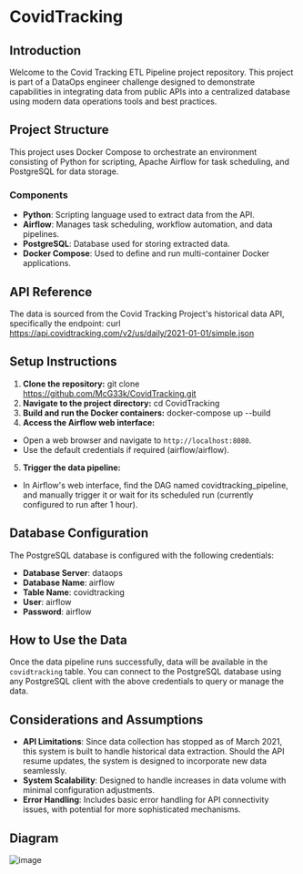 # CovidTracking

## Introduction
Welcome to the Covid Tracking ETL Pipeline project repository. This project is part of a DataOps engineer challenge designed to demonstrate capabilities in integrating data from public APIs into a centralized database using modern data operations tools and best practices.

## Project Structure
This project uses Docker Compose to orchestrate an environment consisting of Python for scripting, Apache Airflow for task scheduling, and PostgreSQL for data storage.

### Components
- **Python**: Scripting language used to extract data from the API.
- **Airflow**: Manages task scheduling, workflow automation, and data pipelines.
- **PostgreSQL**: Database used for storing extracted data.
- **Docker Compose**: Used to define and run multi-container Docker applications.

## API Reference
The data is sourced from the Covid Tracking Project's historical data API, specifically the endpoint:
curl https://api.covidtracking.com/v2/us/daily/2021-01-01/simple.json

## Setup Instructions
1. **Clone the repository:**
git clone https://github.com/McG33k/CovidTracking.git
2. **Navigate to the project directory:**
cd CovidTracking
3. **Build and run the Docker containers:**
docker-compose up --build
4. **Access the Airflow web interface:**
- Open a web browser and navigate to `http://localhost:8080`.
- Use the default credentials if required (airflow/airflow).
5. **Trigger the data pipeline:**
- In Airflow's web interface, find the DAG named covidtracking_pipeline, and manually trigger it or wait for its scheduled run (currently configured to run after 1 hour).

## Database Configuration
The PostgreSQL database is configured with the following credentials:
- **Database Server**: dataops
- **Database Name**: airflow
- **Table Name**: covidtracking
- **User**: airflow
- **Password**: airflow

## How to Use the Data
Once the data pipeline runs successfully, data will be available in the `covidtracking` table. You can connect to the PostgreSQL database using any PostgreSQL client with the above credentials to query or manage the data.

## Considerations and Assumptions
- **API Limitations**: Since data collection has stopped as of March 2021, this system is built to handle historical data extraction. Should the API resume updates, the system is designed to incorporate new data seamlessly.
- **System Scalability**: Designed to handle increases in data volume with minimal configuration adjustments.
- **Error Handling**: Includes basic error handling for API connectivity issues, with potential for more sophisticated mechanisms.

## Diagram

![image](https://github.com/McG33k/CovidTracking/assets/14897813/ad2f0fb3-140c-4132-a155-6b0032a3608c)


